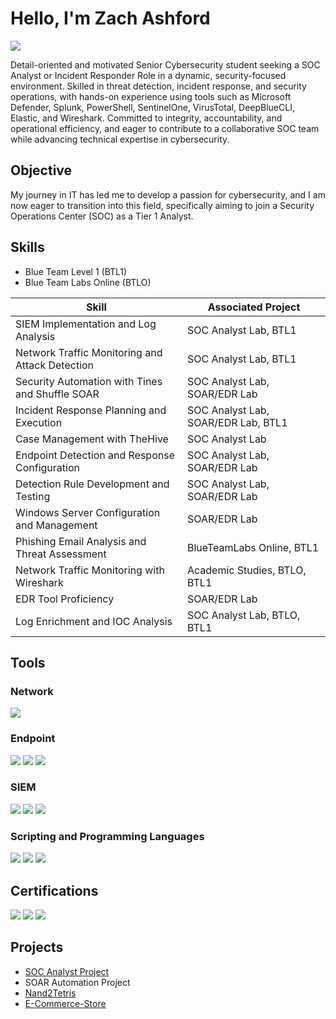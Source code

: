 # Hello, I'm Zach Ashford
<a href="https://linkedin.com/in/zacharyashford1"><img src="https://img.shields.io/badge/-LinkedIn-0072b1?&style=for-the-badge&logo=linkedin&logoColor=white" /></a>


Detail-oriented and motivated Senior Cybersecurity student seeking a SOC Analyst or Incident Responder Role in a dynamic, security-focused environment. Skilled in threat detection, incident response, and security operations, with hands-on experience using tools such as Microsoft Defender, Splunk, PowerShell, SentinelOne, VirusTotal, DeepBlueCLI, Elastic, and Wireshark. Committed to integrity, accountability, and operational efficiency, and eager to contribute to a collaborative SOC team while advancing technical expertise in cybersecurity.

## Objective

My journey in IT has led me to develop a passion for cybersecurity, and I am now eager to transition into this field, specifically aiming to join a Security Operations Center (SOC) as a Tier 1 Analyst.

## Skills
- Blue Team Level 1 (BTL1)
- Blue Team Labs Online (BTLO)

| Skill                                         | Associated Project         |
|-----------------------------------------------|----------------------------|
| SIEM Implementation and Log Analysis          | SOC Analyst Lab, BTL1                 |
| Network Traffic Monitoring and Attack Detection | SOC Analyst Lab, BTL1                |
| Security Automation with Tines and Shuffle SOAR | SOC Analyst Lab, SOAR/EDR Lab   |
| Incident Response Planning and Execution      | SOC Analyst Lab, SOAR/EDR Lab, BTL1   |
| Case Management with TheHive                  | SOC Analyst Lab                 |
| Endpoint Detection and Response Configuration | SOC Analyst Lab, SOAR/EDR Lab   |
| Detection Rule Development and Testing        | SOC Analyst Lab, SOAR/EDR Lab   |
| Windows Server Configuration and Management   | SOAR/EDR Lab                  |
| Phishing Email Analysis and Threat Assessment | BlueTeamLabs Online, BTL1         |
| Network Traffic Monitoring with Wireshark     | Academic Studies, BTLO, BTL1 |
| EDR Tool Proficiency                          | SOAR/EDR Lab |
| Log Enrichment and IOC Analysis               | SOC Analyst Lab, BTLO, BTL1                 |

## Tools

### Network
<div>
    <img src="https://img.shields.io/badge/-Wireshark-1679A7?&style=for-the-badge&logo=Wireshark&logoColor=white" />
    
</div>

### Endpoint
<div>
    <img src="https://img.shields.io/badge/-Microsoft_Defender_for_Endpoint-00A4EF?&style=for-the-badge&logo=Microsoft&logoColor=white" />
    <img src="https://img.shields.io/badge/-SentinelOne-4B275F?&style=for-the-badge&logo=SentinelOne&logoColor=white" />
    <img src="https://img.shields.io/badge/-DeepBlueCLI-2C5BB4?&style=for-the-badge&logo=windowscommandline&logoColor=white" />
</div>

### SIEM
<div>
    <img src="https://img.shields.io/badge/-Microsoft_Sentinel-0078D4?&style=for-the-badge&logo=Microsoft&logoColor=white" />
    <img src="https://img.shields.io/badge/-Splunk-000000?&style=for-the-badge&logo=Splunk&logoColor=white" />
    <img src="https://img.shields.io/badge/-Elastic-005571?&style=for-the-badge&logo=Elastic&logoColor=white" />
</div>

### Scripting and Programming Languages
<div>
    <img src="https://img.shields.io/badge/-C++-00599C?&style=for-the-badge&logo=cplusplus&logoColor=white" />
    <img src="https://img.shields.io/badge/-PowerShell-5391FE?&style=for-the-badge&logo=powershell&logoColor=white" />
    <img src="https://img.shields.io/badge/-Bash-4EAA25?&style=for-the-badge&logo=gnubash&logoColor=white" />
</div>

## Certifications
<div>
<img src="https://img.shields.io/badge/-Security%2B-FF0000?&style=for-the-badge&logo=CompTIA&logoColor=white" />
<img src="https://img.shields.io/badge/-A%2B-4D4D4D?&style=for-the-badge&logo=CompTIA&logoColor=white" />
<img src="https://img.shields.io/badge/-BTL1-006400?&style=for-the-badge&logoColor=white" />
</div>

## Projects
- <a href="https://medium.com/@zashford6/soc-automation-lab-44cca761b04d">SOC Analyst Project</a>
- SOAR Automation Project
- <a href="https://github.com/intelligent-r00t/Nand2Tetris">Nand2Tetris</a>
- <a href="https://github.com/intelligent-r00t/E-commerce-Store/tree/main">E-Commerce-Store</a>

